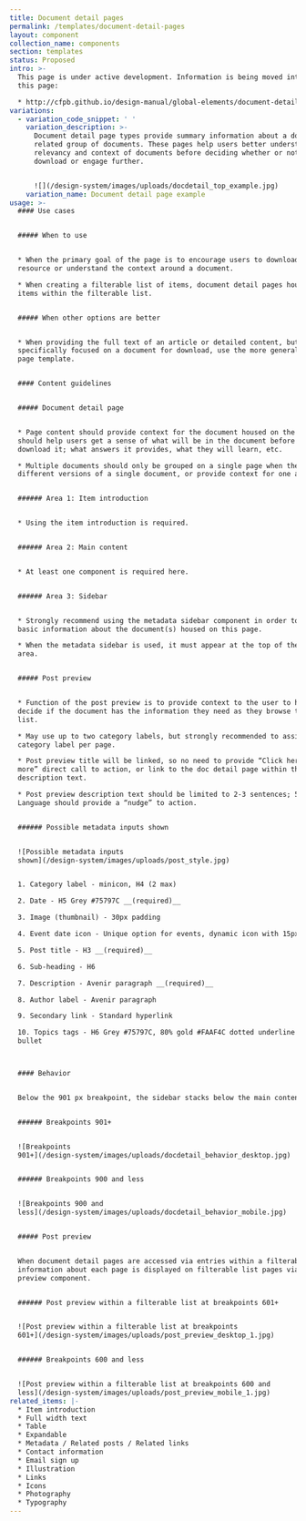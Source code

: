 ```yaml
---
title: Document detail pages
permalink: /templates/document-detail-pages
layout: component
collection_name: components
section: templates
status: Proposed
intro: >-
  This page is under active development. Information is being moved into it from
  this page:

  * http://cfpb.github.io/design-manual/global-elements/document-detail.html
variations:
  - variation_code_snippet: ' '
    variation_description: >-
      Document detail page types provide summary information about a document or
      related group of documents. These pages help users better understand the
      relevancy and context of documents before deciding whether or not to
      download or engage further.


      ![](/design-system/images/uploads/docdetail_top_example.jpg)
    variation_name: Document detail page example
usage: >-
  #### Use cases


  ##### When to use


  * When the primary goal of the page is to encourage users to download a
  resource or understand the context around a document.

  * When creating a filterable list of items, document detail pages house the
  items within the filterable list.


  ##### When other options are better


  * When providing the full text of an article or detailed content, but not
  specifically focused on a document for download, use the more general Learn
  page template.


  #### Content guidelines


  ##### Document detail page


  * Page content should provide context for the document housed on the page and
  should help users get a sense of what will be in the document before the
  download it; what answers it provides, what they will learn, etc.

  * Multiple documents should only be grouped on a single page when they are
  different versions of a single document, or provide context for one another.


  ###### Area 1: Item introduction


  * Using the item introduction is required.


  ###### Area 2: Main content


  * At least one component is required here.


  ###### Area 3: Sidebar


  * Strongly recommend using the metadata sidebar component in order to display
  basic information about the document(s) housed on this page.

  * When the metadata sidebar is used, it must appear at the top of the sidebar
  area.


  ##### Post preview


  * Function of the post preview is to provide context to the user to help them
  decide if the document has the information they need as they browse through a
  list.

  * May use up to two category labels, but strongly recommended to assign one
  category label per page.

  * Post preview title will be linked, so no need to provide “Click here to read
  more” direct call to action, or link to the doc detail page within the preview
  description text.

  * Post preview description text should be limited to 2-3 sentences; 50 words.
  Language should provide a “nudge” to action.


  ###### Possible metadata inputs shown


  ![Possible metadata inputs
  shown](/design-system/images/uploads/post_style.jpg)


  1. Category label - minicon, H4 (2 max)

  2. Date - H5 Grey #75797C __(required)__

  3. Image (thumbnail) - 30px padding

  4. Event date icon - Unique option for events, dynamic icon with 15px padding

  5. Post title - H3 __(required)__

  6. Sub-heading - H6

  7. Description - Avenir paragraph __(required)__

  8. Author label - Avenir paragraph

  9. Secondary link - Standard hyperlink

  10. Topics tags - H6 Grey #75797C, 80% gold #FAAF4C dotted underline and round
  bullet



  #### Behavior


  Below the 901 px breakpoint, the sidebar stacks below the main content area.


  ###### Breakpoints 901+


  ![Breakpoints
  901+](/design-system/images/uploads/docdetail_behavior_desktop.jpg)


  ###### Breakpoints 900 and less


  ![Breakpoints 900 and
  less](/design-system/images/uploads/docdetail_behavior_mobile.jpg)


  ##### Post preview


  When document detail pages are accessed via entries within a filterable list,
  information about each page is displayed on filterable list pages via the post
  preview component.


  ###### Post preview within a filterable list at breakpoints 601+


  ![Post preview within a filterable list at breakpoints
  601+](/design-system/images/uploads/post_preview_desktop_1.jpg)


  ###### Breakpoints 600 and less


  ![Post preview within a filterable list at breakpoints 600 and
  less](/design-system/images/uploads/post_preview_mobile_1.jpg)
related_items: |-
  * Item introduction
  * Full width text
  * Table
  * Expandable
  * Metadata / Related posts / Related links
  * Contact information
  * Email sign up
  * Illustration
  * Links
  * Icons
  * Photography
  * Typography
---
```


